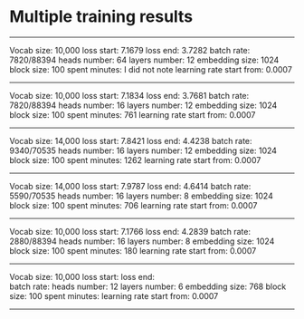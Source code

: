 # Multiple training results

**************************************************
Vocab size: 10,000
loss start: 7.1679
loss end: 3.7282
batch rate: 7820/88394
heads number: 64
layers number: 12
embedding size: 1024
block size: 100
spent minutes: I did not note
learning rate start from: 0.0007
**************************************************
Vocab size: 10,000
loss start: 7.1834
loss end:  3.7681
batch rate: 7820/88394
heads number: 16
layers number: 12
embedding size: 1024
block size: 100
spent minutes: 761
learning rate start from: 0.0007
**************************************************
Vocab size: 14,000
loss start: 7.8421
loss end:  4.4238
batch rate: 9340/70535
heads number: 16
layers number: 12
embedding size: 1024
block size: 100
spent minutes: 1262
learning rate start from: 0.0007
**************************************************
Vocab size: 14,000
loss start: 7.9787
loss end:  4.6414
batch rate: 5590/70535
heads number: 16
layers number: 8
embedding size: 1024
block size: 100
spent minutes: 706
learning rate start from: 0.0007
**************************************************
Vocab size: 10,000
loss start: 7.1766
loss end:  4.2839
batch rate: 2880/88394
heads number: 16
layers number: 8
embedding size: 1024
block size: 100
spent minutes: 180
learning rate start from: 0.0007
**************************************************
Vocab size: 10,000
loss start: 
loss end:  
batch rate: 
heads number: 12
layers number: 6
embedding size: 768
block size: 100
spent minutes: 
learning rate start from: 0.0007
**************************************************
